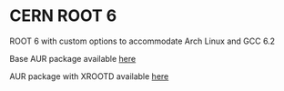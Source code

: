 # CERN ROOT 6
ROOT 6 with custom options to accommodate Arch Linux and GCC 6.2

Base AUR package available [here](https://aur.archlinux.org/packages/root/)

AUR package with XROOTD available [here](https://aur.archlinux.org/packages/root-extra/)

